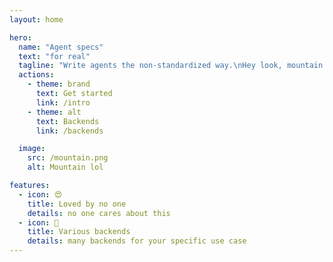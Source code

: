 ```yaml
---
layout: home

hero:
  name: "Agent specs"
  text: "for real"
  tagline: "Write agents the non-standardized way.\nHey look, mountain!"
  actions:
    - theme: brand
      text: Get started
      link: /intro
    - theme: alt
      text: Backends
      link: /backends

  image:
    src: /mountain.png
    alt: Mountain lol

features:
  - icon: 😍
    title: Loved by no one
    details: no one cares about this
  - icon: 🚡
    title: Various backends
    details: many backends for your specific use case
---
```


